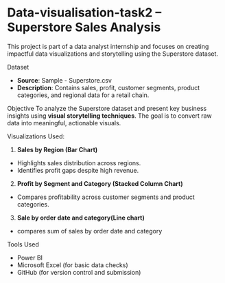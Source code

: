 # Data-visualisation-task2 – Superstore Sales Analysis
This project is part of a data analyst internship and focuses on creating impactful data visualizations and storytelling using the Superstore dataset.

Dataset
- **Source**: Sample - Superstore.csv
- **Description**: Contains sales, profit, customer segments, product categories, and regional data for a retail chain.

Objective
To analyze the Superstore dataset and present key business insights using **visual storytelling techniques**. The goal is to convert raw data into meaningful, actionable visuals.

Visualizations Used: 
1. **Sales by Region (Bar Chart)**
- Highlights sales distribution across regions.
- Identifies profit gaps despite high revenue.


 2. **Profit by Segment and Category (Stacked Column Chart)**
- Compares profitability across customer segments and product categories.

 3. **Sale by order date and category(Line chart)**
- compares sum of sales by order date and category


Tools Used

- Power BI
- Microsoft Excel (for basic data checks)
- GitHub (for version control and submission)


  
